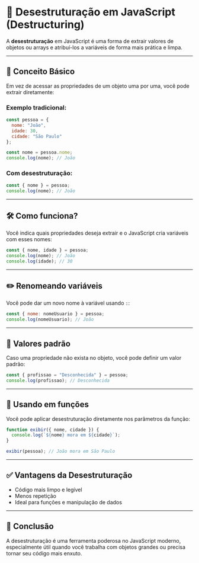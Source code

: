 # 📘 Desestruturação em JavaScript (Destructuring)

A **desestruturação** em JavaScript é uma forma de extrair valores de objetos ou arrays e atribuí-los a variáveis de forma mais prática e limpa.

---

## 🧠 Conceito Básico

Em vez de acessar as propriedades de um objeto uma por uma, você pode extrair diretamente:

### Exemplo tradicional:
```js
const pessoa = {
  nome: "João",
  idade: 30,
  cidade: "São Paulo"
};

const nome = pessoa.nome;
console.log(nome); // João
````

### Com desestruturação:

```js
const { nome } = pessoa;
console.log(nome); // João
```

---

## 🛠️ Como funciona?

Você indica quais propriedades deseja extrair e o JavaScript cria variáveis com esses nomes:

```js
const { nome, idade } = pessoa;
console.log(nome); // João
console.log(idade); // 30
```

---

## ✏️ Renomeando variáveis

Você pode dar um novo nome à variável usando `:`:

```js
const { nome: nomeUsuario } = pessoa;
console.log(nomeUsuario); // João
```

---

## 🧩 Valores padrão

Caso uma propriedade não exista no objeto, você pode definir um valor padrão:

```js
const { profissao = "Desconhecida" } = pessoa;
console.log(profissao); // Desconhecida
```

---

## 🧪 Usando em funções

Você pode aplicar desestruturação diretamente nos parâmetros da função:

```js
function exibir({ nome, cidade }) {
  console.log(`${nome} mora em ${cidade}`);
}

exibir(pessoa); // João mora em São Paulo
```

---

## ✅ Vantagens da Desestruturação

* Código mais limpo e legível
* Menos repetição
* Ideal para funções e manipulação de dados

---

## 📌 Conclusão

A desestruturação é uma ferramenta poderosa no JavaScript moderno, especialmente útil quando você trabalha com objetos grandes ou precisa tornar seu código mais enxuto.
